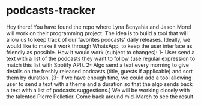 # podcasts-tracker
 
Hey there!
You have found the repo where Lyna Benyahia and Jason Morel will work on their programming project.
The idea is to build a tool that will allow us to keep track of our favorites podcasts' daily releases. Ideally, we would like to make it work through WhatsApp, to keep the user interface as friendly as possible.
How it would work (subject to changes):
1- User send a text with a list of the podcasts they want to follow (use regular expression to match this list with Spotify API).
2- Algo send a text every morning to give details on the freshly released podcasts (title, guests if applicable) and sort them by duration.
[3- If we have enough time, we could add a tool allowing user to send a text with a theme and a duration so that the algo sends back a text with a list of podcasts suggestions.]
We will be working closely with the talented Pierre Pelletier.
Come back around mid-March to see the result.